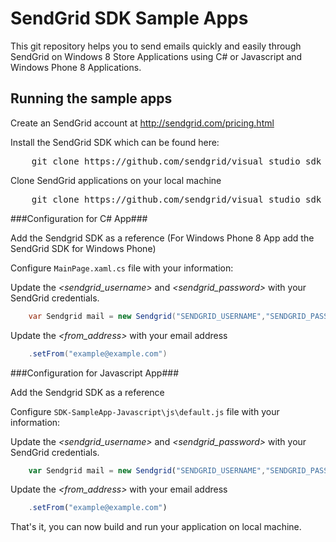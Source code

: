 SendGrid SDK Sample Apps
======================

This git repository helps you to send emails quickly and easily through SendGrid on Windows 8 Store Applications using C# or Javascript and Windows Phone 8 Applications.


Running the sample apps
----------------------------

Create an SendGrid account at http://sendgrid.com/pricing.html

Install the SendGrid SDK which can be found here:

<pre>
    git clone https://github.com/sendgrid/visual_studio_sdk
</pre>

Clone SendGrid applications on your local machine

<pre>
    git clone https://github.com/sendgrid/visual_studio_sdk_sample_app
</pre>

###Configuration for C# App###

Add the Sendgrid SDK as a reference (For Windows Phone 8 App add the SendGrid SDK for Windows Phone)

Configure `MainPage.xaml.cs` file with your information:

Update the *&lt;sendgrid_username&gt;* and *&lt;sendgrid_password&gt;* with your SendGrid credentials.
```C#
    var Sendgrid mail = new Sendgrid("SENDGRID_USERNAME","SENDGRID_PASSWORD");
```
Update the *&lt;from_address&gt;* with your email address
```C#
    .setFrom("example@example.com")
```


###Configuration for Javascript App###

Add the Sendgrid SDK as a reference

Configure `SDK-SampleApp-Javascript\js\default.js` file with your information:

Update the *&lt;sendgrid_username&gt;* and *&lt;sendgrid_password&gt;* with your SendGrid credentials.
```Javascript
    var Sendgrid mail = new Sendgrid("SENDGRID_USERNAME","SENDGRID_PASSWORD");
```
Update the *&lt;from_address&gt;* with your email address
```Javascript
    .setFrom("example@example.com")
```

That's it, you can now build and run your application on local machine.



